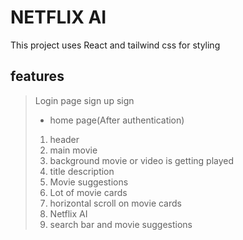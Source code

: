 # NETFLIX AI

This project uses React and tailwind css for styling

## features

> Login page
> sign up sign
>
> -   home page(After authentication)
>
> 1. header
> 2. main movie
> 3. background movie or video is getting played
> 4. title description
> 5. Movie suggestions
> 6. Lot of movie cards
> 7. horizontal scroll on movie cards
> 8. Netflix AI
> 9. search bar and movie suggestions
